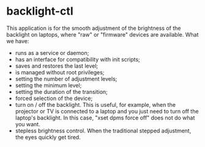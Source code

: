 # backlight-ctl

This application is for the smooth adjustment of the brightness of the backlight on laptops, where "raw" or "firmware" devices are available.
What we have:
- runs as a service or daemon;
- has an interface for compatibility with init scripts;
- saves and restores the last level;
- is managed without root privileges;
- setting the number of adjustment levels;
- setting the minimum level;
- setting the duration of the transition;
- forced selection of the device;
- turn on / off the backlight. This is useful, for example, when the projector or TV is connected to a laptop and you just need to turn off the laptop's backlight. In this case, "xset dpms force off" does not do what you want.
- stepless brightness control. When the traditional stepped adjustment, the eyes quickly get tired.
